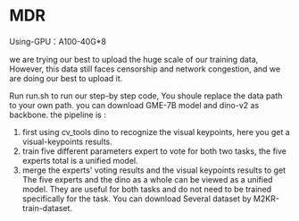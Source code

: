 # MDR

Using-GPU：A100-40G*8

we are trying our best to upload the huge scale of our training data, However, this data still faces censorship and network congestion, and we are doing our best to upload it. 

Run run.sh to run our step-by step code, You shoule replace the data path to  your own path. 
you can download GME-7B model and dino-v2 as backbone.
the pipeline is :
1. first using cv_tools dino to recognize the visual keypoints, here you get a visual-keypoints results.
2. train five different parameters expert to vote for both two tasks, the five experts total is a unified model.
3. merge the experts' voting results and  the visual keypoints results to get
The five experts and the dino as a whole can be viewed as a unified model. They are useful for both tasks and do not need to be trained specifically for the task. 
You can download Several dataset by M2KR-train-dataset.
